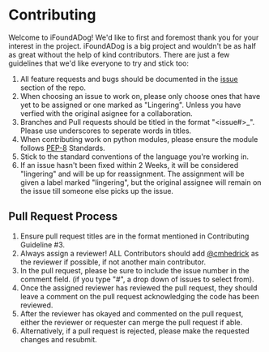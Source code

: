 # Contributing

Welcome to iFoundADog! We'd like to first and foremost thank you for your interest in the project. iFoundADog is a big project and wouldn't be as half as great without the help of kind contributors. There are just a few guidelines that we'd like everyone to try and stick too:
1. All feature requests and bugs should be documented in the [issue](https://github.com/cmhedrick/ifoundadog/issues) section of the repo.
2. When choosing an issue to work on, please only choose ones that have yet to be assigned or one marked as "Lingering". Unless you have verfied with the original asignee for a collaboration.
3. Branches and Pull requests should be titled in the format "<issue#>_<description>". Please use underscores to seperate words in titles.
4. When contributing work on python modules, please ensure the module follows [PEP-8](https://www.python.org/dev/peps/pep-0008/) Standards.
5. Stick to the standard conventions of the language you're working in.
6. If an issue hasn't been fixed within 2 Weeks, it will be considered "lingering" and will be up for reassignment. The assignment will be given a label marked "lingering", but the original assignee will remain on the issue till someone else picks up the issue.

## Pull Request Process

1. Ensure pull request titles are in the format mentioned in Contributing Guideline #3.
2. Always assign a reviewer! ALL Contributors should add [@cmhedrick](https://github.com/cmhedrick) as the reviewer if possible, if not another main contributor.
3. In the pull request, please be sure to include the issue number in the comment field. (if you type "#<number>", a drop down of issues to select from).
4. Once the assigned reviewer has reviewed the pull request, they should leave a comment on the pull request acknowledging the code has been reviewed.
5. After the reviewer has okayed and commented on the pull request, either the reviewer or requester can merge the pull request if able.
6. Alternatively, if a pull request is rejected, please make the requested changes and resubmit.
